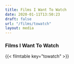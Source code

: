 ```yaml
---
title: Films I Want To Watch
date: 2020-01-11T13:50:23
draft: false
url: "/films/towatch"
layout: media
---
```


### Films I Want To Watch
{{< filmtable key="towatch" >}}
